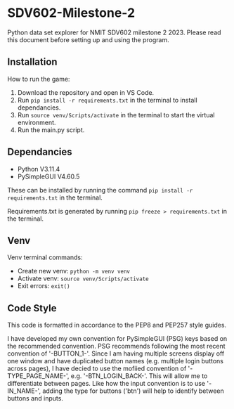 # SDV602-Milestone-2

Python data set explorer for NMIT SDV602 milestone 2 2023. Please read this document before setting up and using the program. 


## Installation

How to run the game:

1. Download the repository and open in VS Code.
2. Run `pip install -r requirements.txt` in the terminal to install dependancies.
3. Run `source venv/Scripts/activate` in the terminal to start the virtual environment.
3. Run the main.py script.


## Dependancies

- Python V3.11.4
- PySimpleGUI V4.60.5

These can be installed by running the command `pip install -r requirements.txt` in the terminal.

Requirements.txt is generated by running `pip freeze > requirements.txt` in the terminal.


## Venv

Venv terminal commands:
- Create new venv: `python -m venv venv`
- Activate venv: `source venv/Scripts/activate`
- Exit errors: `exit()`


## Code Style

This code is formatted in accordance to the PEP8 and PEP257 style guides.

I have developed my own convention for PySimpleGUI (PSG) keys based on the recommended convention. PSG recommends following the most recent convention of '-BUTTON_1-'. Since I am having multiple screens display off one window and have duplicated button names (e.g. multiple login buttons across pages), I have decied to use the mofiied convention of '-TYPE_PAGE_NAME-', e.g. '-BTN_LOGIN_BACK-'. This will allow me to differentiate between pages. Like how the input convention is to use '-IN_NAME-', adding the type for buttons ('btn') will help to identify between buttons and inputs.
